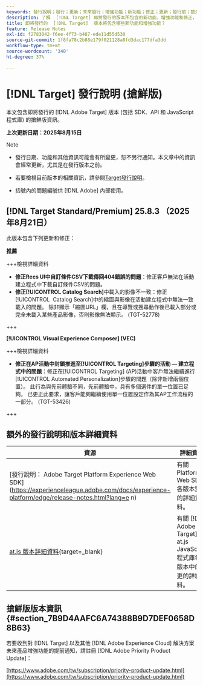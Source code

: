 ```yaml
---
keywords: 發行說明；發行；更新；未來發行；增強功能；新功能；修正；更新；發行前；搶先使用
description: 了解  [!DNL Target] 即將發行的版本所包含的新功能、增強功能和修正，其中包括 SDK、API 和 JavaScript 程式庫。
title: 即將發行的  [!DNL Target]  版本將包含哪些新功能和增強功能？
feature: Release Notes
exl-id: f2783042-f6ee-4f73-b487-ede11d55d530
source-git-commit: 1f8fa78c2b88e179f021128a8fd3dac177dfa3dd
workflow-type: tm+mt
source-wordcount: '340'
ht-degree: 37%

---
```


# [!DNL Target] 發行說明 (搶鮮版)

本文包含即將發行的 [!DNL Adobe Target] 版本 (包括 SDK、API 和 JavaScript 程式庫) 的搶鮮版資訊。

**上次更新日期：2025年8月15日**

>[!NOTE]
>
>* 發行日期、功能和其他資訊可能會有所變更，恕不另行通知。本文章中的資訊會經常更新，尤其是在發行版本之前。
>
>* 若要檢視目前版本的相關資訊，請參閱[Target發行說明](release-notes.md)。
>
>* 括號內的問題編號供 [!DNL Adobe] 內部使用。

## [!DNL Target Standard/Premium] 25.8.3 （2025年8月21日）

此版本包含下列更新和修正：

**推薦**

+++檢視詳細資料
* **修正Recs UI中自訂條件CSV下載傳回404錯誤的問題**：修正客戶無法在活動建立程式中下載自訂條件CSV的問題。
* **修正[!UICONTROL Catalog Search]**&#x200B;中載入的影像不一致：修正[!UICONTROL &#x200B; Catalog Search]中的縮圖與影像在活動建立程式中無法一致載入的問題。 除非顯示「縮圖URL」欄，且在導覽或搜尋動作後已載入部分或完全未載入某些產品影像，否則影像無法顯示。 (TGT-52778)

+++

**[!UICONTROL Visual Experience Composer] (VEC)**

+++檢視詳細資料
* **修正在AP活動中封鎖推進至[!UICONTROL Targeting]步驟的活動 — 建立程式中的問題**：修正在[!UICONTROL Targeting] (AP)活動中客戶無法繼續進行[!UICONTROL Automated Personalization]步驟的問題（除非新增兩個位置）。 此行為與先前體驗不同，先前體驗中，具有多個選件的單一位置已足夠。 已更正此要求，讓客戶能夠繼續使用單一位置設定作為其AP工作流程的一部分。 (TGT-53426)

+++

## 額外的發行說明和版本詳細資料

| 資源 | 詳細資料 |
|--- |--- |
| [發行說明： Adobe Target Platform Experience Web SDK]&#x200B;(https://experienceleague.adobe.com/docs/experience-platform/edge/release-notes.html?lang=e n) | 有關 Platform Web SDK 各版本變更的詳細資料。 |
| [at.js 版本詳細資料](https://experienceleague.adobe.com/docs/target-dev/developer/client-side/at-js-implementation/target-atjs-versions.html?lang=zh-Hant){target=_blank} | 有關 [!DNL Adobe Target] at.js JavaScript 程式庫每個版本中的變更的詳細資料。 |

## 搶鮮版版本資訊 {#section_7B9D4AAFC6A74388B9D7DEF0658D8B63}

若要收到對 [!DNL Target] 以及其他 [!DNL Adobe Experience Cloud] 解決方案未來產品增強功能的提前通知，請註冊 [!DNL Adobe Priority Product Update]：

[https://www.adobe.com/tw/subscription/priority-product-update.html](https://www.adobe.com/tw/subscription/priority-product-update.html)
